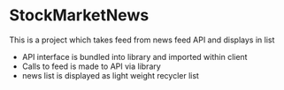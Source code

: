# StockMarketNews
This is a project which takes feed from news feed API and displays in list

- API interface is bundled into library and imported within client
- Calls to feed is made to API via library
- news list is displayed as light weight recycler list

